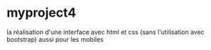 # myproject4
la réalisation d'une interface avec html et css (sans l'utilisation avec bootstrap)   aussi pour les mobiles 
